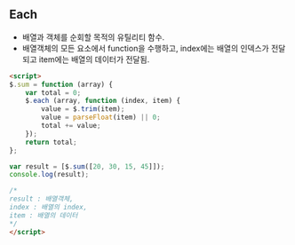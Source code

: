 ## Each
* 배열과 객체를 순회할 목적의 유틸리티 함수.
* 배열객체의 모든 요소에서 function을 수행하고, index에는 배열의 인덱스가 전달되고 item에는 배열의 데이터가 전달됨.

```html
<script>
$.sum = function (array) {
    var total = 0;
    $.each (array, function (index, item) {
        value = $.trim(item);
        value = parseFloat(item) || 0;
        total += value;
    });
    return total;
};

var result = [$.sum([20, 30, 15, 45]]);
console.log(result);

/* 
result : 배열객체,
index : 배열의 index,
item : 배열의 데이터
*/
</script>
```